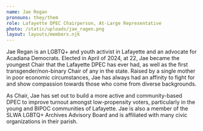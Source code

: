```yaml
---
name: Jae Regan
pronouns: they/them
role: Lafayette DPEC Chairperson, At-Large Representative
photo: /static/uploads/jae_ragen.png
layout: layouts/members.njk
---
```


Jae Regan is an LGBTQ+ and youth activist in Lafayette and an advocate for Acadiana Democrats. Elected in April of 2024, at 22, Jae became the youngest Chair that the Lafayette DPEC has ever had, as well as the first transgender/non-binary Chair of any in the state. Raised by a single mother in poor economic circumstances, Jae has always had an affinity to fight for and show compassion towards those who come from diverse backgrounds.

As Chair, Jae has set out to build a more active and community-based DPEC to improve turnout amongst low-propensity voters, particularly in the young and BIPOC communities of Lafayette. Jae is also a member of the SLWA LGBTQ+ Archives Advisory Board and is affiliated with many civic organizations in their parish.

